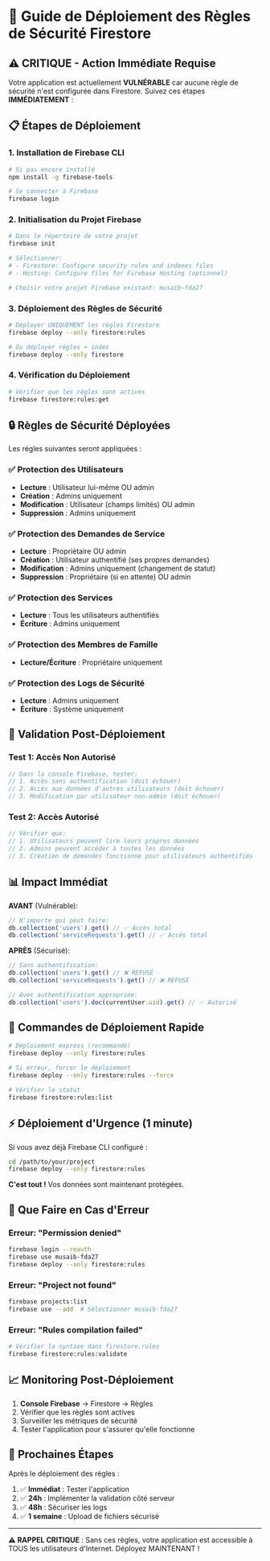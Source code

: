 # 🚀 Guide de Déploiement des Règles de Sécurité Firestore

## ⚠️ CRITIQUE - Action Immédiate Requise

Votre application est actuellement **VULNÉRABLE** car aucune règle de sécurité n'est configurée dans Firestore. Suivez ces étapes **IMMÉDIATEMENT** :

## 📋 Étapes de Déploiement

### 1. Installation de Firebase CLI
```bash
# Si pas encore installé
npm install -g firebase-tools

# Se connecter à Firebase
firebase login
```

### 2. Initialisation du Projet Firebase
```bash
# Dans le répertoire de votre projet
firebase init

# Sélectionner:
# - Firestore: Configure security rules and indexes files
# - Hosting: Configure files for Firebase Hosting (optionnel)

# Choisir votre projet Firebase existant: musaib-fda27
```

### 3. Déploiement des Règles de Sécurité
```bash
# Déployer UNIQUEMENT les règles Firestore
firebase deploy --only firestore:rules

# Ou déployer règles + index
firebase deploy --only firestore
```

### 4. Vérification du Déploiement
```bash
# Vérifier que les règles sont actives
firebase firestore:rules:get
```

## 🔒 Règles de Sécurité Déployées

Les règles suivantes seront appliquées :

### ✅ Protection des Utilisateurs
- **Lecture** : Utilisateur lui-même OU admin
- **Création** : Admins uniquement
- **Modification** : Utilisateur (champs limités) OU admin
- **Suppression** : Admins uniquement

### ✅ Protection des Demandes de Service
- **Lecture** : Propriétaire OU admin
- **Création** : Utilisateur authentifié (ses propres demandes)
- **Modification** : Admins uniquement (changement de statut)
- **Suppression** : Propriétaire (si en attente) OU admin

### ✅ Protection des Services
- **Lecture** : Tous les utilisateurs authentifiés
- **Écriture** : Admins uniquement

### ✅ Protection des Membres de Famille
- **Lecture/Écriture** : Propriétaire uniquement

### ✅ Protection des Logs de Sécurité
- **Lecture** : Admins uniquement
- **Écriture** : Système uniquement

## 🚨 Validation Post-Déploiement

### Test 1: Accès Non Autorisé
```javascript
// Dans la console Firebase, tester:
// 1. Accès sans authentification (doit échouer)
// 2. Accès aux données d'autres utilisateurs (doit échouer)
// 3. Modification par utilisateur non-admin (doit échouer)
```

### Test 2: Accès Autorisé
```javascript
// Vérifier que:
// 1. Utilisateurs peuvent lire leurs propres données
// 2. Admins peuvent accéder à toutes les données
// 3. Création de demandes fonctionne pour utilisateurs authentifiés
```

## 📊 Impact Immédiat

**AVANT** (Vulnérable):
```javascript
// N'importe qui peut faire:
db.collection('users').get() // ✅ Accès total
db.collection('serviceRequests').get() // ✅ Accès total
```

**APRÈS** (Sécurisé):
```javascript
// Sans authentification:
db.collection('users').get() // ❌ REFUSÉ
db.collection('serviceRequests').get() // ❌ REFUSÉ

// Avec authentification appropriée:
db.collection('users').doc(currentUser.uid).get() // ✅ Autorisé
```

## 🔧 Commandes de Déploiement Rapide

```bash
# Déploiement express (recommandé)
firebase deploy --only firestore:rules

# Si erreur, forcer le déploiement
firebase deploy --only firestore:rules --force

# Vérifier le statut
firebase firestore:rules:list
```

## ⚡ Déploiement d'Urgence (1 minute)

Si vous avez déjà Firebase CLI configuré :

```bash
cd /path/to/your/project
firebase deploy --only firestore:rules
```

**C'est tout !** Vos données sont maintenant protégées.

## 🚨 Que Faire en Cas d'Erreur

### Erreur: "Permission denied"
```bash
firebase login --reauth
firebase use musaib-fda27
firebase deploy --only firestore:rules
```

### Erreur: "Project not found"
```bash
firebase projects:list
firebase use --add  # Sélectionner musaib-fda27
```

### Erreur: "Rules compilation failed"
```bash
# Vérifier la syntaxe dans firestore.rules
firebase firestore:rules:validate
```

## 📈 Monitoring Post-Déploiement

1. **Console Firebase** → Firestore → Règles
2. Vérifier que les règles sont actives
3. Surveiller les métriques de sécurité
4. Tester l'application pour s'assurer qu'elle fonctionne

## 🎯 Prochaines Étapes

Après le déploiement des règles :

1. ✅ **Immédiat** : Tester l'application
2. ✅ **24h** : Implémenter la validation côté serveur
3. ✅ **48h** : Sécuriser les logs
4. ✅ **1 semaine** : Upload de fichiers sécurisé

---

**⚠️ RAPPEL CRITIQUE** : Sans ces règles, votre application est accessible à TOUS les utilisateurs d'Internet. Déployez MAINTENANT !